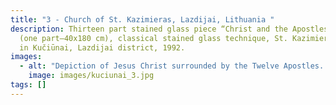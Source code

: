 ```yaml
---
title: "3 - Church of St. Kazimieras, Lazdijai, Lithuania "
description: Thirteen part stained glass piece “Christ and the Apostles”, 9 m²
  (one part–40x180 cm), classical stained glass technique, St. Kazimieras Church
  in Kučiūnai, Lazdijai district, 1992.
images:
  - alt: "Depiction of Jesus Christ surrounded by the Twelve Apostles. "
    image: images/kuciunai_3.jpg
tags: []
---
```

